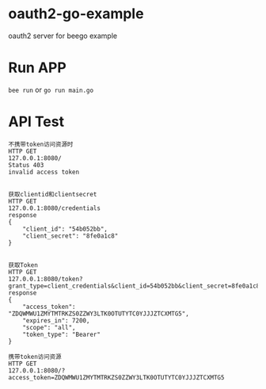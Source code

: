 # oauth2-go-example
oauth2 server for beego example

# Run APP
```bee run```
or
```go run main.go```

# API Test
```
不携带token访问资源时
HTTP GET
127.0.0.1:8080/
Status 403
invalid access token


获取clientid和clientsecret
HTTP GET
127.0.0.1:8080/credentials
response
{
    "client_id": "54b052bb",
    "client_secret": "8fe0a1c8"
}


获取Token
HTTP GET
127.0.0.1:8080/token?grant_type=client_credentials&client_id=54b052bb&client_secret=8fe0a1c8&scope=all
response
{
    "access_token": "ZDQWMWU1ZMYTMTRKZS0ZZWY3LTK0OTUTYTC0YJJJZTCXMTG5",
    "expires_in": 7200,
    "scope": "all",
    "token_type": "Bearer"
}

携带token访问资源
HTTP GET
127.0.0.1:8080/?access_token=ZDQWMWU1ZMYTMTRKZS0ZZWY3LTK0OTUTYTC0YJJJZTCXMTG5

```
